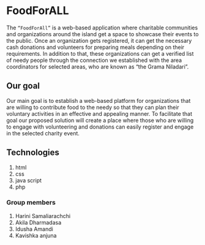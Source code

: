 # FoodForALL
The `“FoodForAll”` is a web-based application where charitable communities and 
organizations around the island get a space to showcase their events to the public. Once an 
organization gets registered, it can get the necessary cash donations and volunteers for 
preparing meals depending on their requirements. In addition to that, these organizations can 
get a verified list of needy people through the connection we established with the area 
coordinators for selected areas, who are known as “the Grama Niladari”.

## Our goal
Our main goal is to establish a web-based platform for organizations that are willing to 
contribute food to the needy so that they can plan their voluntary activities in an effective and 
appealing manner. To facilitate that goal our proposed solution will create a place where those 
who are willing to engage with volunteering and donations can easily register and engage in 
the selected charity event.

## Technologies 
1. html
2. css
3. java script
4. php

### Group members
1. Harini Samaliarachchi
2. Akila Dharmadasa
3. Idusha Amandi
4. Kavishka anjuna
